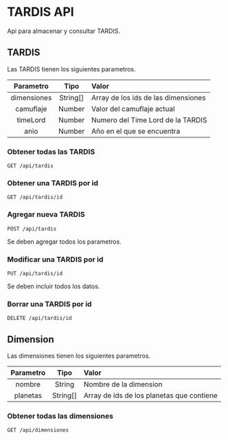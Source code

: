 # TARDIS API

Api para almacenar y consultar TARDIS.

## TARDIS

Las TARDIS tienen los siguientes parametros.

|  Parametro  |   Tipo   | Valor                               |
| :---------: | :------: | :---------------------------------- |
| dimensiones | String[] | Array de los ids de las dimensiones |
|  camuflaje  |  Number  | Valor del camuflaje actual          |
|  timeLord   |  Number  | Numero del Time Lord de la TARDIS   |
|    anio     |  Number  | Año en el que se encuentra          |

### Obtener todas las TARDIS

`GET /api/tardis`

### Obtener una TARDIS por id

`GET /api/tardis/id`

### Agregar nueva TARDIS

`POST /api/tardis`

Se deben agregar todos los parametros.

### Modificar una TARDIS por id

`PUT /api/tardis/id`

Se deben incluir todos los datos.

### Borrar una TARDIS por id

`DELETE /api/tardis/id`

## Dimension

Las dimensiones tienen los siguientes parametros.

| Parametro |   Tipo   | Valor                                     |
| :-------: | :------: | :---------------------------------------- |
|  nombre   |  String  | Nombre de la dimension                    |
| planetas  | String[] | Array de ids de los planetas que contiene |

### Obtener todas las dimensiones

`GET /api/dimensiones`
